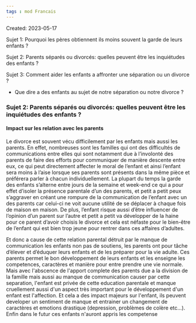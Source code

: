 ```yaml
---
tags : mod Francais
---
```

Created: 2023-05-17

Sujet 1: Pourquoi les pères obtiennent ils moins souvent la garde de leurs enfants ?

Sujet 2: Parents séparés ou divorcés: quelles peuvent être les inquiétudes des enfants ?

Sujet 3: Comment aider les enfants a affronter une séparation ou un divorce ?

- Que dire a des enfants au sujet de notre séparation ou notre divorce ?

### **Sujet 2:** Parents séparés ou divorcés: quelles peuvent être les inquiétudes des enfants ?

#### Impact sur les relation avec les parents 


Le divorce est souvent vécu difficilement par les enfants mais aussi les parents. En effet, nombreuses sont les familles qui ont des difficultés de communications entre elles qui sont notamment due à l’involonté des parents de faire des efforts pour communiquer de manière descente entre eux, ce qui peut directement affecter le moral de l’enfant et ainsi l’enfant sera moins à l’aise lorsque ses parents sont présents dans la même pièce et préférera parler à chacun individuellement. La plupart du temps la garde des enfants s’alterne entre jours de la semaine et week-end ce qui a pour effet d’isoler la présence parentale d’un des parents, et petit a petit peux s’aggraver en créant une rompure de la communication de l’enfant avec un des parents car celui-ci ne voit aucune utilité de se déplacer à chaque fois de maison en maison. De plus, l’enfant risque aussi d’être influencer de l’opinion d’un parent sur l’autre et petit a petit va développer de la haine pour ce parent d’avoir choisis le divorce et cela est néfaste pour le bien-être de l’enfant qui est bien trop jeune pour rentrer dans ces affaires d’adultes.

Et donc a cause de cette relation parental détruit par le manque de communication les enfants non pas de soutiens, les parents ont pour tâche d’élever et d’éduquer leurs enfants et de les préparer pour la vie adulte. Ces parents permet le bon développement de leurs enfants et les enseigne les competences, caractères et manière pour entre prendre une vie normale. Mais avec l'abscence de l'apport complete des parents due a la division de la famille mais aussi au manque de communication causer par cette separation, l'enfant est privée de cette education parentale et manque cruellement aussi d'un aspect très important pour le développement d'un enfant est l'affection. Et cela a des impact majeurs sur l'enfant, ils peuvent developer un sentiment de manque et entrainer un changement de caractères et emotions drastique (depression, problèmes de colère etc...). Enfin dans le futur ces enfants n'auront appris les competense 